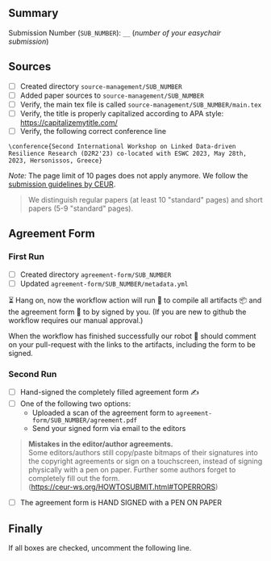 ## Summary

<!--
TODO: replace `__` with the number of your easychair submission
-->
Submission Number (`SUB_NUMBER`): `__` (*number of your easychair submission*)

<!--
TODO: read and understand the README.md file
https://github.com/AKSW/submission.d2r2.aksw.org/blob/main/README.md
-->

<!--
TODO: make sure finally all boxes are ticked
-->

## Sources
- [ ] Created directory `source-management/SUB_NUMBER`
- [ ] Added paper sources to `source-management/SUB_NUMBER`
- [ ] Verify, the main tex file is called `source-management/SUB_NUMBER/main.tex`
- [ ] Verify, the title is properly capitalized according to APA style: https://capitalizemytitle.com/
- [ ] Verify, the following correct conference line

```
\conference{Second International Workshop on Linked Data-driven Resilience Research (D2R2'23) co-located with ESWC 2023, May 28th, 2023, Hersonissos, Greece}
```

*Note:* The page limit of 10 pages does not apply anymore. We follow the [submission guidelines by CEUR](https://ceur-ws.org/HOWTOSUBMIT.html).

> We distinguish regular papers (at least 10 "standard" pages) and short papers (5-9 "standard" pages).

## Agreement Form

### First Run
- [ ] Created directory `agreement-form/SUB_NUMBER`
- [ ] Updated `agreement-form/SUB_NUMBER/metadata.yml`

⏳ Hang on, now the workflow action will run 🎡 to compile all artifacts 📦 and the agreement form 📝 to by signed by you.
(If you are new to github the workflow requires our manual approval.)

When the workflow has finished successfully our robot 🤖 should comment on your pull-request with the links to the artifacts, including the form to be signed.

### Second Run
- [ ] Hand-signed the completely filled agreement form ✍️
- [ ] One of the following two options:
    - Uploaded a scan of the agreement form to `agreement-form/SUB_NUMBER/agreement.pdf`
    - Send your signed form via email to the editors

> **Mistakes in the editor/author agreements.**<br/>
> Some editors/authors still copy/paste bitmaps of their signatures into the copyright agreements or sign on a touchscreen, instead of signing physically with a pen on paper. Further some authors forget to completely fill out the form.<br/>
> (https://ceur-ws.org/HOWTOSUBMIT.html#TOPERRORS)

- [ ] The agreement form is HAND SIGNED with a PEN ON PAPER

## Finally

If all boxes are checked, uncomment the following line.

<!--
cc: @white-gecko @seebi @RicardoUsbeck
-->
